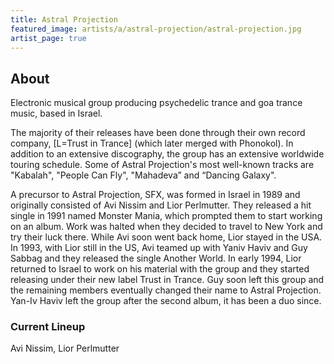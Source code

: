 ```yaml
---
title: Astral Projection
featured_image: artists/a/astral-projection/astral-projection.jpg
artist_page: true
---
```

## About

Electronic musical group producing psychedelic trance and goa trance music, based in Israel.

The majority of their releases have been done through their own record company, [L=Trust in Trance] (which later merged with Phonokol). In addition to an extensive discography, the group has an extensive worldwide touring schedule. Some of Astral Projection's most well-known tracks are "Kabalah", "People Can Fly", "Mahadeva” and “Dancing Galaxy".

A precursor to Astral Projection, SFX, was formed in Israel in 1989 and originally consisted of Avi Nissim and Lior Perlmutter. They released a hit single in 1991 named Monster Mania, which prompted them to start working on an album. Work was halted when they decided to travel to New York and try their luck there. While Avi soon went back home, Lior stayed in the USA. In 1993, with Lior still in the US, Avi teamed up with Yaniv Haviv and Guy Sabbag and they released the single Another World.
In early 1994, Lior returned to Israel to work on his material with the group and they started releasing under their new label Trust in Trance. Guy soon left this group and the remaining members eventually changed their name to Astral Projection.
Yan-Iv Haviv left the group after the second album, it has been a duo since.

### Current Lineup

Avi Nissim, Lior Perlmutter


